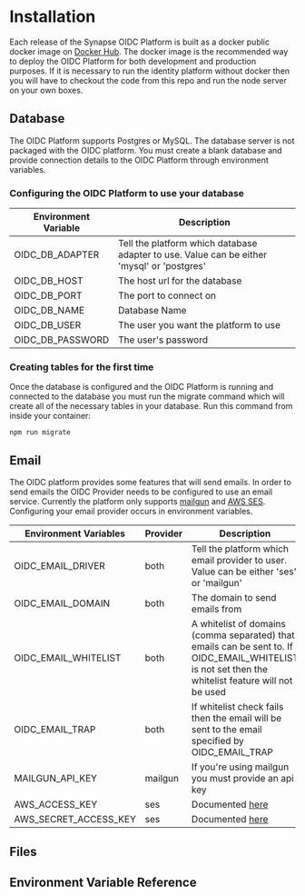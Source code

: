 # Installation

Each release of the Synapse OIDC Platform is built as a docker public docker image on [Docker Hub](https://hub.docker.com/r/synapsestudios/oidc-platform/). The docker image is the recommended way to deploy the OIDC Platform for both development and production purposes. If it is necessary to run the identity platform without docker then you will have to checkout the code from this repo and run the node server on your own boxes.

## Database

The OIDC Platform supports Postgres or MySQL. The database server is not packaged with the OIDC platform. You must create a blank database and provide connection details to the OIDC Platform through environment variables.

### Configuring the OIDC Platform to use your database

| Environment Variable | Description                                                                                |
| -------------------- | ------------------------------------------------------------------------------------------ |
| OIDC_DB_ADAPTER      | Tell the platform which database adapter to use. Value can be either 'mysql' or 'postgres' |
| OIDC_DB_HOST         | The host url for the database                                                              |
| OIDC_DB_PORT         | The port to connect on                                                                     |
| OIDC_DB_NAME         | Database Name                                                                              |
| OIDC_DB_USER         | The user you want the platform to use                                                      |
| OIDC_DB_PASSWORD     | The user's password                                                                        |

### Creating tables for the first time

Once the database is configured and the OIDC Platform is running and connected to the database you must run the migrate command which will create all of the necessary tables in your database. Run this command from inside your container:

```
npm run migrate
```

## Email

The OIDC platform provides some features that will send emails. In order to send emails the OIDC Provider needs to be configured to use an email service. Currently the platform only supports [mailgun](https://www.mailgun.com/) and [AWS SES](https://aws.amazon.com/ses/). Configuring your email provider occurs in environment variables.

| Environment Variables | Provider | Description |
| --------------------- | -------- | ----------- |
| OIDC_EMAIL_DRIVER | both | Tell the platform which email provider to user. Value can be either 'ses' or 'mailgun' |
| OIDC_EMAIL_DOMAIN | both | The domain to send emails from |
| OIDC_EMAIL_WHITELIST | both | A whitelist of domains (comma separated) that emails can be sent to. If OIDC_EMAIL_WHITELIST is not set then the whitelist feature will not be used |
| OIDC_EMAIL_TRAP | both | If whitelist check fails then the email will be sent to the email specified by OIDC_EMAIL_TRAP |
| MAILGUN_API_KEY | mailgun | If you're using mailgun you must provide an api key |
| AWS_ACCESS_KEY | ses | Documented [here](http://docs.aws.amazon.com/cli/latest/userguide/cli-environment.html) |
| AWS_SECRET_ACCESS_KEY | ses | Documented [here](http://docs.aws.amazon.com/cli/latest/userguide/cli-environment.html) |

## Files

## Environment Variable Reference

